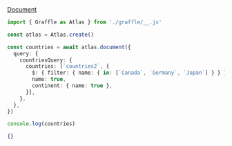 <div class="ExampleSnippet">
<a href="../../examples/generated/document">Document</a>

<!-- dprint-ignore-start -->
```ts twoslash
import { Graffle as Atlas } from './graffle/__.js'

const atlas = Atlas.create()

const countries = await atlas.document({
  query: {
    countriesQuery: {
      countries: [`countries2`, {
        $: { filter: { name: { in: [`Canada`, `Germany`, `Japan`] } } },
        name: true,
        continent: { name: true },
      }],
    },
  },
})

console.log(countries)
```
<!-- dprint-ignore-end -->

<!-- dprint-ignore-start -->
```json
{}
```
<!-- dprint-ignore-end -->

</div>

